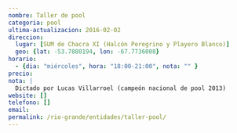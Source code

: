 ```yaml
---
nombre: Taller de pool
categoria: pool
ultima-actualizacion: 2016-02-02
direccion: 
  lugar: [SUM de Chacra XI (Halcón Peregrino y Playero Blanco)]
  geo: {lat: -53.7880194, lon: -67.7736008}
horario: 
  - {dia: "miércoles", hora: "18:00-21:00", nota: "" }
precio: 
nota: | 
  Dictado por Lucas Villarroel (campeón nacional de pool 2013)
website: []
telefono: []
email: 
permalink: /rio-grande/entidades/taller-pool/
---
```

